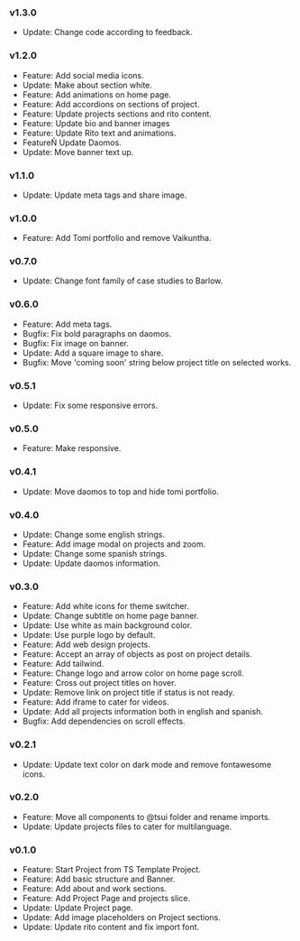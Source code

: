 ### v1.3.0

-   Update: Change code according to feedback.

### v1.2.0

-   Feature: Add social media icons.
-   Update: Make about section white.
-   Feature: Add animations on home page.
-   Feature: Add accordions on sections of project.
-   Feature: Update projects sections and rito content.
-   Feature: Update bio and banner images
-   Feature: Update Rito text and animations.
-   FeatureÑ Update Daomos.
-   Update: Move banner text up.

### v1.1.0

-   Update: Update meta tags and share image.

### v1.0.0

-   Feature: Add Tomi portfolio and remove Vaikuntha.

### v0.7.0

-   Update: Change font family of case studies to Barlow.

### v0.6.0

-   Feature: Add meta tags.
-   Bugfix: Fix bold paragraphs on daomos.
-   Bugfix: Fix image on banner.
-   Update: Add a square image to share.
-   Bugfix: Move 'coming soon' string below project title on selected works.

### v0.5.1

-   Update: Fix some responsive errors.

### v0.5.0

-   Feature: Make responsive.

### v0.4.1

-   Update: Move daomos to top and hide tomi portfolio.

### v0.4.0

-   Update: Change some english strings.
-   Feature: Add image modal on projects and zoom.
-   Update: Change some spanish strings.
-   Update: Update daomos information.

### v0.3.0

-   Feature: Add white icons for theme switcher.
-   Update: Change subtitle on home page banner.
-   Update: Use white as main background color.
-   Update: Use purple logo by default.
-   Feature: Add web design projects.
-   Feature: Accept an array of objects as post on project details.
-   Feature: Add tailwind.
-   Feature: Change logo and arrow color on home page scroll.
-   Feature: Cross out project titles on hover.
-   Update: Remove link on project title if status is not ready.
-   Feature: Add iframe to cater for videos.
-   Update: Add all projects information both in english and spanish.
-   Bugfix: Add dependencies on scroll effects.

### v0.2.1

-   Update: Update text color on dark mode and remove fontawesome icons.

### v0.2.0

-   Feature: Move all components to @tsui folder and rename imports.
-   Update: Update projects files to cater for multilanguage.

### v0.1.0

-   Feature: Start Project from TS Template Project.
-   Feature: Add basic structure and Banner.
-   Feature: Add about and work sections.
-   Feature: Add Project Page and projects slice.
-   Update: Update Project page.
-   Update: Add image placeholders on Project sections.
-   Update: Update rito content and fix import font.
